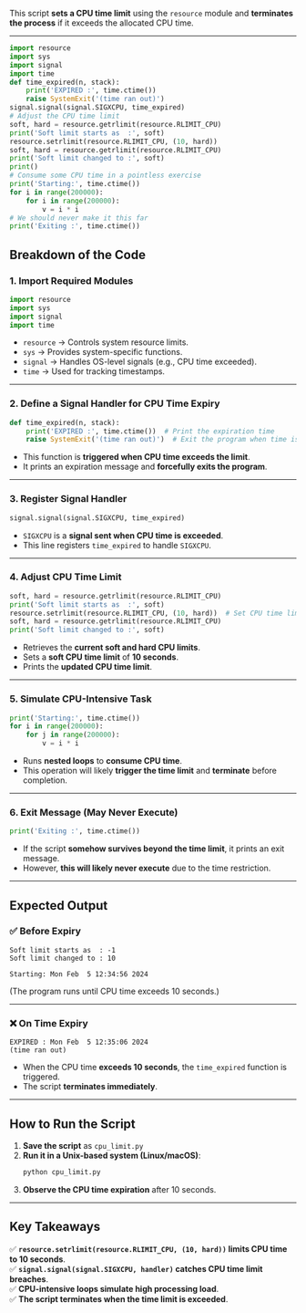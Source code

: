 This script **sets a CPU time limit** using the `resource` module and **terminates the process** if it exceeds the allocated CPU time.

---

```python
import resource
import sys
import signal
import time
def time_expired(n, stack):
	print('EXPIRED :', time.ctime())
	raise SystemExit('(time ran out)')
signal.signal(signal.SIGXCPU, time_expired)
# Adjust the CPU time limit
soft, hard = resource.getrlimit(resource.RLIMIT_CPU)
print('Soft limit starts as  :', soft)
resource.setrlimit(resource.RLIMIT_CPU, (10, hard))
soft, hard = resource.getrlimit(resource.RLIMIT_CPU)
print('Soft limit changed to :', soft)
print()
# Consume some CPU time in a pointless exercise
print('Starting:', time.ctime())
for i in range(200000):
	for i in range(200000):
		v = i * i
# We should never make it this far
print('Exiting :', time.ctime())
```

## **Breakdown of the Code**
### **1. Import Required Modules**
```python
import resource
import sys
import signal
import time
```
- `resource` → Controls system resource limits.  
- `sys` → Provides system-specific functions.  
- `signal` → Handles OS-level signals (e.g., CPU time exceeded).  
- `time` → Used for tracking timestamps.

---

### **2. Define a Signal Handler for CPU Time Expiry**
```python
def time_expired(n, stack):
    print('EXPIRED :', time.ctime())  # Print the expiration time
    raise SystemExit('(time ran out)')  # Exit the program when time is exceeded
```
- This function is **triggered when CPU time exceeds the limit**.
- It prints an expiration message and **forcefully exits the program**.

---

### **3. Register Signal Handler**
```python
signal.signal(signal.SIGXCPU, time_expired)
```
- `SIGXCPU` is a **signal sent when CPU time is exceeded**.
- This line registers `time_expired` to handle `SIGXCPU`.

---

### **4. Adjust CPU Time Limit**
```python
soft, hard = resource.getrlimit(resource.RLIMIT_CPU)
print('Soft limit starts as  :', soft)
resource.setrlimit(resource.RLIMIT_CPU, (10, hard))  # Set CPU time limit to 10 seconds
soft, hard = resource.getrlimit(resource.RLIMIT_CPU)
print('Soft limit changed to :', soft)
```
- Retrieves the **current soft and hard CPU limits**.
- Sets a **soft CPU time limit** of **10 seconds**.
- Prints the **updated CPU time limit**.

---

### **5. Simulate CPU-Intensive Task**
```python
print('Starting:', time.ctime())
for i in range(200000):
    for j in range(200000):
        v = i * i
```
- Runs **nested loops** to **consume CPU time**.
- This operation will likely **trigger the time limit** and **terminate** before completion.

---

### **6. Exit Message (May Never Execute)**
```python
print('Exiting :', time.ctime())
```
- If the script **somehow survives beyond the time limit**, it prints an exit message.
- However, **this will likely never execute** due to the time restriction.

---

## **Expected Output**
### ✅ **Before Expiry**
```
Soft limit starts as  : -1
Soft limit changed to : 10

Starting: Mon Feb  5 12:34:56 2024
```
(The program runs until CPU time exceeds 10 seconds.)

---

### ❌ **On Time Expiry**
```
EXPIRED : Mon Feb  5 12:35:06 2024
(time ran out)
```
- When the CPU time **exceeds 10 seconds**, the `time_expired` function is triggered.
- The script **terminates immediately**.

---

## **How to Run the Script**
1. **Save the script** as `cpu_limit.py`
2. **Run it in a Unix-based system (Linux/macOS)**:
   ```sh
   python cpu_limit.py
   ```
3. **Observe the CPU time expiration** after 10 seconds.

---

## **Key Takeaways**
✅ **`resource.setrlimit(resource.RLIMIT_CPU, (10, hard))` limits CPU time to 10 seconds**.  
✅ **`signal.signal(signal.SIGXCPU, handler)` catches CPU time limit breaches**.  
✅ **CPU-intensive loops simulate high processing load**.  
✅ **The script terminates when the time limit is exceeded**.  
